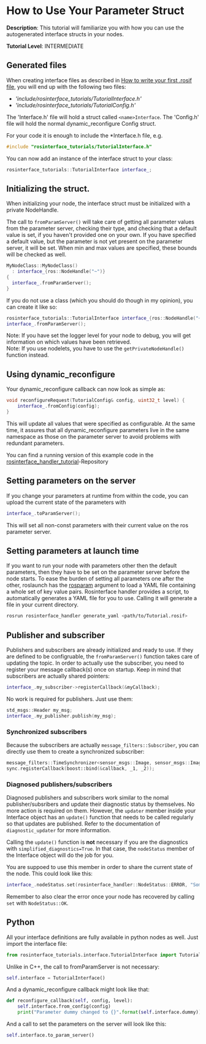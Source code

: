 # How to Use Your Parameter Struct
**Description**: This tutorial will familiarize you with how you can use the autogenerated interface structs in your nodes.

**Tutorial Level**: INTERMEDIATE

## Generated files
When creating interface files as described in [How to write your first .rosif file](HowToWriteYourFirstInterfaceFile.md), you will end up with the following two files:
- *'include/rosinterface_tutorials/TutorialInterface.h'*
- *'include/rosinterface_tutorials/TutorialConfig.h'*

The '<name>Interface.h' file will hold a struct called `<name>Interface`.
The '<name>Config.h' file will hold the normal dynamic_reconfigure Config struct.

For your code it is enough to include the \*Interface.h file, e.g.

```cpp
#include "rosinterface_tutorials/TutorialInterface.h"
```

You can now add an instance of the interface struct to your class:

```cpp
rosinterface_tutorials::TutorialInterface interface_;
```

## Initializing the struct.
When initializing your node, the interface struct must be initialized with a private NodeHandle.

The call to `fromParamServer()` will take care of getting all parameter values from the parameter server, checking their type, and checking that a default value is set, if you haven't provided one on your own. If you have specified a default value, but the parameter is not yet present on the parameter server, it will be set. When min and max values are specified, these bounds will be checked as well.

```cpp
MyNodeClass::MyNodeClass()
  : interface_{ros::NodeHandle("~")}
{
  interface_.fromParamServer();
}
```

If you do not use a class (which you should do though in my opinion), you can create it like so:
```cpp
rosinterface_tutorials::TutorialInterface interface_{ros::NodeHandle("~")}
interface_.fromParamServer();
```
Note: If you have set the logger level for your node to debug, you will get information on which values have been retrieved.  
Note: If you use nodelets, you have to use the `getPrivateNodeHandle()` function instead.

## Using dynamic_reconfigure
Your dynamic_reconfigure callback can now look as simple as:
```cpp
void reconfigureRequest(TutorialConfig& config, uint32_t level) {
    interface_.fromConfig(config);
}
```
This will update all values that were specified as configurable. At the same time, it assures that all dynamic_reconfigure parameters live in the same namespace as those on the parameter server to avoid problems with redundant parameters.

You can find a running version of this example code in the [rosinterface_handler_tutorial](https://github.com/cbandera/rosinterface_handler_tutorial)-Repository

## Setting parameters on the server
If you change your parameters at runtime from within the code, you can upload the current state of the parameters with
```cpp
interface_.toParamServer();
```
This will set all non-const parameters with their current value on the ros parameter server.

## Setting parameters at launch time
If you want to run your node with parameters other then the default parameters, then they have to be set on the parameter server before the node starts.
To ease the burden of setting all parameters one after the other, roslaunch has the [rosparam](http://wiki.ros.org/roslaunch/XML/rosparam) argument to load a YAML file containing a whole set of key value pairs.
Rosinterface handler provides a script, to automatically generates a YAML file for you to use. Calling it will generate a file in your current directory.
```sh
rosrun rosinterface_handler generate_yaml <path/to/Tutorial.rosif>
```

## Publisher and subscriber
Publishers and subscribers are already initialized and ready to use. If they are defined to be configruable, the `fromParamServer()` function takes care of updating the topic.
In order to actually use the subscriber, you need to register your message callback(s) once on startup. Keep in mind that subscribers are actually shared pointers:
```cpp
interface_.my_subscriber->registerCallback(&myCallback);
```

No work is required for publishers. Just use them:
```cpp
std_msgs::Header my_msg;
interface_.my_publisher.publish(my_msg);
```

### Synchronized subscribers
Because the subscribers are actually `message_filters::Subscriber`, you can directly use them to create a synchronized subscriber:
```cpp
message_filters::TimeSynchronizer<sensor_msgs::Image, sensor_msgs::Image> sync(*interface_.my_subscriber1, *interface_.my_subscriber2, 10);
sync.registerCallback(boost::bind(&callback, _1, _2));
```


### Diagnosed publishers/subscribers
Diagnosed publishers and subscribers work similar to the nomal publisher/subsribers and update their diagnostic status by themselves. 
No more action is required on them. However, the `updater` member inside your Interface object has an `update()` function
that needs to be called regularly so that updates are published. Refer to the documentation of `diagnostic_updater` for more information.


Calling the `update()` function is **not** necessary if you are the diagnostics with `simplified_diagnostics=True`. In that case, the
`nodeStatus` member of the Interface object will do the job for you.

You are suppoed to use this member in order to share the current state of the node. This could look like this:
```c++
interface_.nodeStatus.set(rosinterface_handler::NodeStatus::ERROR, "Something happened!");
```
Remember to also clear the error once your node has recovered by calling `set` with `NodeStatus::OK`.

## Python
All your interface definitions are fully available in python nodes as well. Just import the interface file:
```python
from rosinterface_tutorials.interface.TutorialInterface import TutorialInterface
```

Unlike in C++, the call to fromParamServer is not necessary:
```python
self.interface = TutorialInterface()
```

And a dynamic_reconfigure callback might look like that:
```python
def reconfigure_callback(self, config, level):
    self.interface.from_config(config)
    print("Parameter dummy changed to {}".format(self.interface.dummy))
```

And a call to set the parameters on the server will look like this:
```python
self.interface.to_param_server()
```
